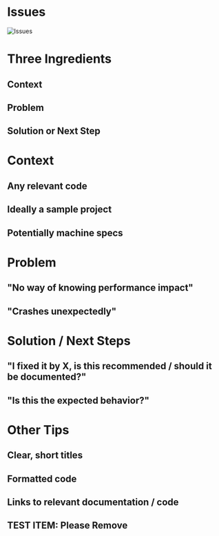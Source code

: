 # Issues

![Issues](images/issues.png)


# Three Ingredients

## Context

## Problem

## Solution or Next Step


# Context

## Any relevant code

## Ideally a sample project

## Potentially machine specs


# Problem

## "No way of knowing performance impact"

## "Crashes unexpectedly"


# Solution / Next Steps

## "I fixed it by X, is this recommended / should it be documented?"

## "Is this the expected behavior?"


# Other Tips

## Clear, short titles

## Formatted code

## Links to relevant documentation / code

## TEST ITEM: Please Remove
